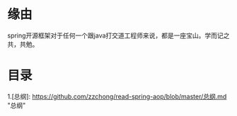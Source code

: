 # 缘由
spring开源框架对于任何一个跟java打交道工程师来说，都是一座宝山。学而记之共，共勉。

# 目录

1.[总纲]: https://github.com/zzchong/read-spring-aop/blob/master/总纲.md "总纲"

